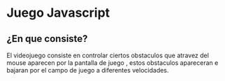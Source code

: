 # Juego Javascript

## ¿En que consiste?
El videojuego consiste en controlar ciertos obstaculos que atravez del mouse aparecen por la pantalla de juego , estos obstaculos apareceran e bajaran por el 
campo de juego a diferentes velocidades.
